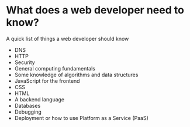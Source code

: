 # What does a web developer need to know?

A quick list of things a web developer should know

- DNS
- HTTP
- Security
- General computing fundamentals
- Some knowledge of algorithms and data structures
- JavaScript for the frontend
- CSS
- HTML
- A backend language
- Databases
- Debugging
- Deployment or how to use Platform as a Service (PaaS)
